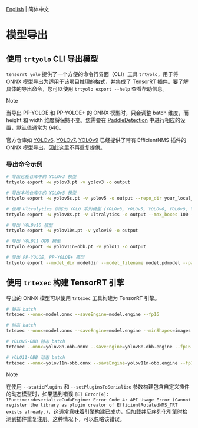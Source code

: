 [English](../en/model_export.md) | 简体中文

# 模型导出

## 使用 `trtyolo` CLI 导出模型

`tensorrt_yolo` 提供了一个方便的命令行界面（CLI）工具 `trtyolo`，用于将 ONNX 模型导出为适用于该项目推理的格式，并集成了 TensorRT 插件。要了解具体的导出命令，您可以使用 `trtyolo export --help` 查看帮助信息。

> [!NOTE]  
> 当导出 PP-YOLOE 和 PP-YOLOE+ 的 ONNX 模型时，只会调整 batch 维度，而 height 和 width 维度将保持不变。您需要在 [PaddleDetection](https://github.com/PaddlePaddle/PaddleDetection) 中进行相应的设置，默认值通常为 640。
>
> 官方仓库如 [YOLOv6](https://github.com/meituan/YOLOv6/tree/main/deploy/ONNX#tensorrt-backend-tensorrt-version-800), [YOLOv7](https://github.com/WongKinYiu/yolov7#export), [YOLOv9](https://github.com/WongKinYiu/yolov9/issues/130#issue-2162045461) 已经提供了带有 EfficientNMS 插件的 ONNX 模型导出，因此这里不再重复提供。
>

### 导出命令示例

```bash
# 导出远程仓库中的 YOLOv3 模型
trtyolo export -w yolov3.pt -v yolov3 -o output

# 导出本地仓库中的 YOLOv5 模型
trtyolo export -w yolov5s.pt -v yolov5 -o output --repo_dir your_local_yolovs_repository

# 使用 Ultralytics 训练的 YOLO 系列模型 (YOLOv3, YOLOv5, YOLOv6, YOLOv8, YOLOv9, YOLOv10, YOLO11) ，并指定插件参数，以动态 batch 导出
trtyolo export -w yolov8s.pt -v ultralytics -o output --max_boxes 100 --iou_thres 0.45 --conf_thres 0.25 -b -1

# 导出 YOLOv10 模型
trtyolo export -w yolov10s.pt -v yolov10 -o output

# 导出 YOLO11 OBB 模型
trtyolo export -w yolov11n-obb.pt -v yolo11 -o output

# 导出 PP-YOLOE, PP-YOLOE+ 模型
trtyolo export --model_dir modeldir --model_filename model.pdmodel --params_filename model.pdiparams -o output
```

## 使用 `trtexec` 构建 TensorRT 引擎

导出的 ONNX 模型可以使用 `trtexec` 工具构建为 TensorRT 引擎。

```bash
# 静态 batch
trtexec --onnx=model.onnx --saveEngine=model.engine --fp16

# 动态 batch
trtexec --onnx=model.onnx --saveEngine=model.engine --minShapes=images:1x3x640x640 --optShapes=images:4x3x640x640 --maxShapes=images:8x3x640x640 --fp16

# YOLOv8-OBB 静态 batch
trtexec --onnx=yolov8n-obb.onnx --saveEngine=yolov8n-obb.engine --fp16 --staticPlugins=./lib/plugin/libcustom_plugins.so --setPluginsToSerialize=./lib/plugin/libcustom_plugins.so

# YOLO11-OBB 动态 batch
trtexec --onnx=yolov11n-obb.onnx --saveEngine=yolov11n-obb.engine --fp16 --minShapes=images:1x3x640x640 --optShapes=images:4x3x640x640 --maxShapes=images:8x3x640x640 --staticPlugins=./lib/plugin/custom_plugins.dll --setPluginsToSerialize=./lib/plugin/custom_plugins.dll
```

> [!NOTE]  
> 在使用 `--staticPlugins` 和 `--setPluginsToSerialize` 参数构建包含自定义插件的动态模型时，如果遇到错误 `[E] Error[4]: IRuntime::deserializeCudaEngine: Error Code 4: API Usage Error (Cannot register the library as plugin creator of EfficientRotatedNMS_TRT exists already.)`，这通常意味着引擎构建已成功，但加载并反序列化引擎时检测到插件重复注册。这种情况下，可以忽略该错误。
